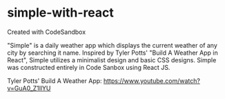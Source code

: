 # simple-with-react
Created with CodeSandbox


"Simple" is a daily weather app which displays the current weather of any city by searching it name.
Inspired by Tyler Potts' "Build A Weather App in React", Simple utilizes a minimalist design and basic CSS designs.
Simple was constructed entirely in Code Sanbox using React JS.


Tyler Potts' Build A Weather App: https://www.youtube.com/watch?v=GuA0_Z1llYU
